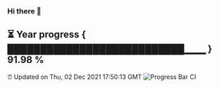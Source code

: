 ### Hi there 👋
⏳ Year progress { ███████████████████████████▁▁▁ } 91.98 %
---
⏰ Updated on Thu, 02 Dec 2021 17:50:13 GMT
![Progress Bar CI](https://github.com/liununu/liununu/workflows/Progress%20Bar%20CI/badge.svg)
